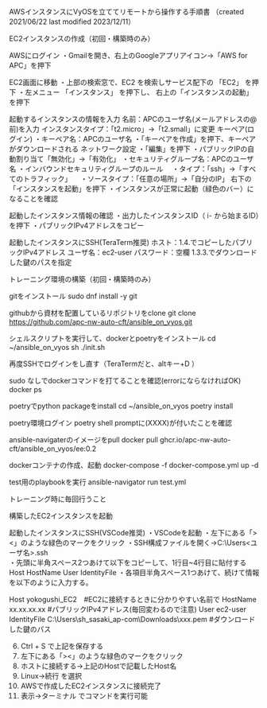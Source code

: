 AWSインスタンスにVyOSを立ててリモートから操作する手順書
（created 2021/06/22 last modified 2023/12/11）

EC2インスタンスの作成（初回・構築時のみ）

AWSにログイン
・Gmailを開き、右上のGoogleアプリアイコン→「AWS for APC」を押下

EC2画面に移動
・上部の検索窓で、EC2 を検索しサービス配下の 「EC2」 を押下
・左メニュー 「インスタンス」 を押下し、 右上の「インスタンスの起動」を押下

起動するインスタンスの情報を入力
名前：APCのユーザ名(メールアドレスの@前)を入力
インスタンスタイプ：「t2.micro」→「t2.small」に変更
キーペア(ログイン)
・キーペア名：APCのユーザ名
・「キーペアを作成」を押下、キーペアがダウンロードされる
ネットワーク設定
・「編集」を押下
・パブリックIPの自動割り当て「無効化」→「有効化」
・セキュリティグループ名：APCのユーザ名
・インバウンドセキュリティグループのルール
　・タイプ：「ssh」→「すべてのトラフィック」
　・ソースタイプ：「任意の場所」→「自分のIP」
右下の「インスタンスを起動」を押下
・インスタンスが正常に起動（緑色のバー）になることを確認

起動したインスタンス情報の確認
・出力したインスタンスID（ i- から始まるID）を押下
・パブリックIPv4アドレスをコピー

起動したインスタンスにSSH(TeraTerm推奨)
ホスト：1.4.でコピーしたパブリックIPv4アドレス
ユーザ名：ec2-user
パスワード：空欄
1.3.3.でダウンロードした鍵のパスを指定

トレーニング環境の構築（初回・構築時のみ）

gitをインストール
sudo dnf install -y git

githubから資材を配置しているリポジトリをclone
git clone <https://github.com/apc-nw-auto-cft/ansible_on_vyos.git>

シェルスクリプトを実行して、dockerとpoetryをインストール
cd ~/ansible_on_vyos
sh ./init.sh

再度SSHでログインをし直す（TeraTermだと、altキー+D ）

sudo なしでdockerコマンドを打てることを確認(errorにならなければOK)
docker ps

poetryでpython packageをinstall
cd ~/ansible_on_vyos
poetry install

poetry環境ログイン
poetry shell
promptに(XXXX)が付いたことを確認

ansible-navigaterのイメージをpull
docker pull ghcr.io/apc-nw-auto-cft/ansible_on_vyos/ee:0.2

dockerコンテナの作成、起動
docker-compose -f docker-compose.yml up -d

test用のplaybookを実行
ansible-navigator run test.yml

トレーニング時に毎回行うこと

構築したEC2インスタンスを起動

起動したインスタンスにSSH(VSCode推奨)
・VSCodeを起動
・左下にある「><」のような緑色のマークをクリック
・SSH構成ファイルを開く→C:\Users\<ユーザ名>\.ssh\
・先頭に半角スペース2つあけて以下をコピーして、1行目~4行目に貼付する
  Host
  HostName
  User
  IdentityFile
・各項目半角スペース1つあけて、続けて情報を以下のように入力する。
  
  Host yokogushi_EC2　#EC2に接続するときに分かりやすい名前で
  HostName xx.xx.xx.xx #パブリックIPv4アドレス(毎回変わるので注意)
  User ec2-user
  IdentityFile C:\Users\sh_sasaki_ap-com\Downloads\xxx.pem
   #ダウンロードした鍵のパス

6. Ctrl + S で上記を保存する
7. 左下にある「><」のような緑色のマークをクリック
8. ホストに接続する→上記のHostで記載したHost名
9. Linux→続行 を選択
10. AWSで作成したEC2インスタンスに接続完了
11. 表示→ターミナル でコマンドを実行可能
